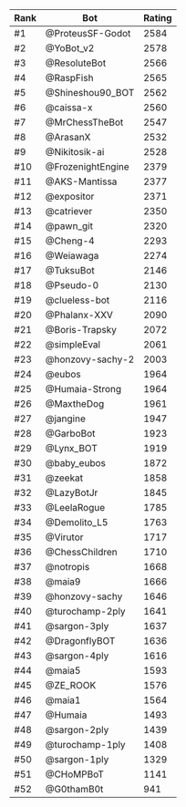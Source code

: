 Rank|Bot|Rating
---|---|---
#1|@ProteusSF-Godot|2584
#2|@YoBot_v2|2578
#3|@ResoluteBot|2566
#4|@RaspFish|2565
#5|@Shineshou90_BOT|2562
#6|@caissa-x|2560
#7|@MrChessTheBot|2547
#8|@ArasanX|2532
#9|@Nikitosik-ai|2528
#10|@FrozenightEngine|2379
#11|@AKS-Mantissa|2377
#12|@expositor|2371
#13|@catriever|2350
#14|@pawn_git|2320
#15|@Cheng-4|2293
#16|@Weiawaga|2274
#17|@TuksuBot|2146
#18|@Pseudo-0|2130
#19|@clueless-bot|2116
#20|@Phalanx-XXV|2090
#21|@Boris-Trapsky|2072
#22|@simpleEval|2061
#23|@honzovy-sachy-2|2003
#24|@eubos|1964
#25|@Humaia-Strong|1964
#26|@MaxtheDog|1961
#27|@jangine|1947
#28|@GarboBot|1923
#29|@Lynx_BOT|1919
#30|@baby_eubos|1872
#31|@zeekat|1858
#32|@LazyBotJr|1845
#33|@LeelaRogue|1785
#34|@Demolito_L5|1763
#35|@Virutor|1717
#36|@ChessChildren|1710
#37|@notropis|1668
#38|@maia9|1666
#39|@honzovy-sachy|1646
#40|@turochamp-2ply|1641
#41|@sargon-3ply|1637
#42|@DragonflyBOT|1636
#43|@sargon-4ply|1616
#44|@maia5|1593
#45|@ZE_ROOK|1576
#46|@maia1|1564
#47|@Humaia|1493
#48|@sargon-2ply|1439
#49|@turochamp-1ply|1408
#50|@sargon-1ply|1329
#51|@CHoMPBoT|1141
#52|@G0thamB0t|941
